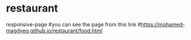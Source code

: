 # restaurant
 responsive-page
  #you can see the page from this link 
  #https://mohamed-magdyeg.github.io/restaurant/food.html
  
